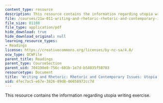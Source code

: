 ```yaml
---
content_type: resource
description: This resource contains the information regarding utopia writing exercise.
file: /courses/21w-011-writing-and-rhetoric-rhetoric-and-contemporary-issues-fall-2015/4fec7ac5e67e382689d806658972cc7d_MIT21W_011F15_Utopia.pdf
file_size: 81108
file_type: application/pdf
hide_download: true
hide_download_original: null
learning_resource_types:
- Readings
license: https://creativecommons.org/licenses/by-nc-sa/4.0/
ocw_type: OCWFile
parent_title: Readings
parent_type: CourseSection
parent_uid: 704190e8-756c-601b-1e7d-b54035f50703
resourcetype: Document
title: 'Writing and Rhetoric: Rhetoric and Contemporary Issues: Utopia Writing Exercise'
uid: 4fec7ac5-e67e-3826-89d8-06658972cc7d
---
```

This resource contains the information regarding utopia writing exercise.